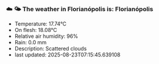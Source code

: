 ### ☁️ 🌤️  The weather in Florianópolis is: Florianópolis

- Temperature: 17.74°C
- On flesh: 18.08°C
- Relative air humidity: 96%
- Rain: 0.0 mm
- Description: Scattered clouds
- last updated: 2025-08-23T07:15:45.639108
